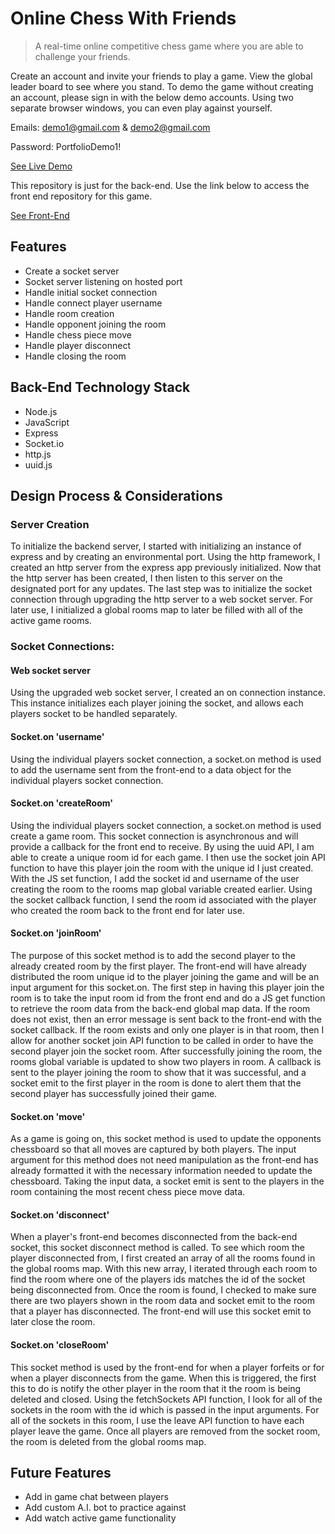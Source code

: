 # Online Chess With Friends
> A real-time online competitive chess game where you are able to challenge your friends.

Create an account and invite your friends to play a game. View the global leader board to see where you stand. To demo the game without creating an account, please sign in with the below demo accounts. Using two separate browser windows, you can even play against yourself.

Emails: demo1@gmail.com & demo2@gmail.com

Password: PortfolioDemo1!

[See Live Demo](https://online-chess-with-friends.web.app/)

This repository is just for the back-end. Use the link below to access the front end repository for this game. 

[See Front-End](https://github.com/AdenWhitworth/online_chess_with_friends)

## Features
- Create a socket server
- Socket server listening on hosted port
- Handle initial socket connection 
- Handle connect player username
- Handle room creation
- Handle opponent joining the room
- Handle chess piece move
- Handle player disconnect
- Handle closing the room

## Back-End Technology Stack
- Node.js
- JavaScript
- Express
- Socket.io
- http.js
- uuid.js

## Design Process & Considerations

### Server Creation
To initialize the backend server,  I started with initializing an instance of express and by creating an environmental port. Using the http framework, I created an http server from the express app previously initialized. Now that the http server has been created, I then listen to this server on the designated port for any updates. The last step was to initialize the socket connection through upgrading the http server to a web socket server. For later use, I initialized a global rooms map to later be filled with all of the active game rooms.

### Socket Connections:

#### Web socket server 
Using the upgraded web socket server, I created an on connection instance. This instance initializes each player joining the socket, and allows each players socket to be handled separately. 

#### Socket.on 'username'
Using the individual players socket connection, a socket.on method is used to add the username sent from the front-end to a data object for the individual players socket connection. 

#### Socket.on 'createRoom'
Using the individual players socket connection, a socket.on method is used create a game room. This socket connection is asynchronous and will provide a callback for the front end to receive. By using the uuid API, I am able to create a unique room id for each game. I then use the socket join API function to have this player join the room with the unique id I just created. With the JS set function, I add the socket id and username of the user creating the room to the rooms map global variable created earlier. Using the socket callback function, I send the room id associated with the player who created the room back to the front end for later use. 

#### Socket.on 'joinRoom'
The purpose of this socket method is to add the second player to the already created room by the first player. The front-end will have already distributed the room unique id to the player joining the game and will be an input argument for this socket.on. The first step in having this player join the room is to take the input room id from the front end and do a JS get function to retrieve the room data from the back-end global map data. If the room does not exist, then an error message is sent back to the front-end with the socket callback. If the room exists and only one player is in that room, then I allow for another socket join API function to be called in order to have the second player join the socket room. After successfully joining the room, the rooms global variable is updated to show two players in room. A callback is sent to the player joining the room to show that it was successful, and a socket emit to the first player in the room is done to alert them that the second player has successfully joined their game. 

#### Socket.on 'move'
As a game is going on, this socket method is used to update the opponents chessboard so that all moves are captured by both players. The input argument for this method does not need manipulation as the front-end has already formatted it with the necessary information needed to update the chessboard. Taking the input data, a socket emit is sent to the players in the room containing the most recent chess piece move data. 

#### Socket.on 'disconnect'
When a player's front-end becomes disconnected from the back-end socket, this socket disconnect method is called. To see which room the player disconnected from, I first created an array of all the rooms found in the global rooms map. With this new array, I iterated through each room to find the room where one of the players ids matches the id of the socket being disconnected from. Once the room is found, I checked to make sure there are two players shown in the room data and socket emit to the room that a player has disconnected. The front-end will use this socket emit to later close the room. 

#### Socket.on 'closeRoom'
This socket method is used by the front-end for when a player forfeits or for when a player disconnects from the game. When this is triggered, the first this to do is notify the other player in the room that it the room is being deleted and closed. Using the fetchSockets API function, I look for all of the sockets in the room with the id which is passed in the input arguments. For all of the sockets in this room, I use the leave API function to have each player leave the game. Once all players are removed from the socket room, the room is deleted from the global rooms map. 

## Future Features
- Add in game chat between players
- Add custom A.I. bot to practice against
- Add watch active game functionality
